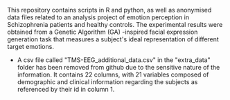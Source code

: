 This repository contains scripts in R and python, as well as anonymised data files related to an analysis project of emotion perception in Schizophrenia patients and healthy controls. The experimental results were obtained from a Genetic Algorithm (GA) -inspired facial expression generation task that measures a subject's ideal representation of different target emotions.

- A csv file called "TMS-EEG_additional_data.csv" in the "extra_data" folder has been removed from github due to the sensitive nature of the information. It contains 22 columns, with 21 variables composed of demographic and clinical information regarding the subjects as referenced by their id in column 1.
